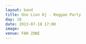 ```yaml
---
layout: band
title: One Lion Dj - Reggae Party
day: 18
date: 2013-07-18 17:00
image: 
venue: FAN ZONE
---
```



